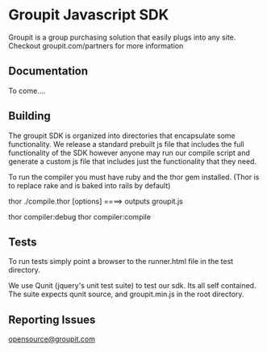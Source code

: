 Groupit Javascript SDK
===============================

Groupit is a group purchasing solution that easily plugs into any site.
Checkout groupit.com/partners for more information


Documentation
-------------
To come....


Building
--------
The groupit SDK is organized into directories that encapsulate some
functionality. We release a standard prebuilt js file that includes the full
functionality of the SDK however anyone may run our compile script and generate
a custom js file that includes just the functionality that they need.

To run the compiler you must have ruby and the thor gem installed.
(Thor is to replace rake and is baked into rails by default)

thor ./compile.thor [options]  ====> outputs groupit.js

thor compiler:debug
thor compiler:compile


Tests
-----
To run tests simply point a browser to the runner.html file in the test
directory.

We use Qunit (jquery's unit test suite) to test our sdk. Its all self contained.
The suite expects qunit source, and groupit.min.js in the root directory.


Reporting Issues
--------
opensource@groupit.com

